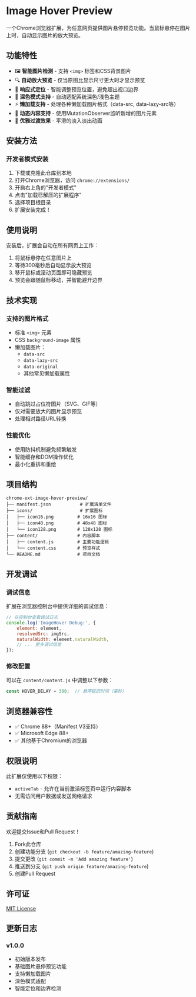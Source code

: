 # Image Hover Preview

一个Chrome浏览器扩展，为任意网页提供图片悬停预览功能。当鼠标悬停在图片上时，自动显示图片的放大预览。

## 功能特性

- 🖼️ **智能图片检测** - 支持 `<img>` 标签和CSS背景图片
- 🔍 **自动放大预览** - 仅当原图比显示尺寸更大时才显示预览
- 📱 **响应式定位** - 智能调整预览位置，避免超出视口边界
- 🌙 **深色模式支持** - 自动适配系统深色/浅色主题
- ⚡ **懒加载支持** - 处理各种懒加载图片格式（data-src, data-lazy-src等）
- 🚀 **动态内容支持** - 使用MutationObserver监听新增的图片元素
- 🎨 **优雅过渡效果** - 平滑的淡入淡出动画

## 安装方法

### 开发者模式安装

1. 下载或克隆此仓库到本地
2. 打开Chrome浏览器，访问 `chrome://extensions/`
3. 开启右上角的"开发者模式"
4. 点击"加载已解压的扩展程序"
5. 选择项目根目录
6. 扩展安装完成！

## 使用说明

安装后，扩展会自动在所有网页上工作：

1. 将鼠标悬停在任意图片上
2. 等待300毫秒后自动显示放大预览
3. 移开鼠标或滚动页面即可隐藏预览
4. 预览会跟随鼠标移动，并智能避开边界

## 技术实现

### 支持的图片格式

- 标准 `<img>` 元素
- CSS `background-image` 属性
- 懒加载图片：
  - `data-src`
  - `data-lazy-src` 
  - `data-original`
  - 其他常见懒加载属性

### 智能过滤

- 自动跳过占位符图片（SVG、GIF等）
- 仅对需要放大的图片显示预览
- 处理相对路径URL转换

### 性能优化

- 使用防抖机制避免频繁触发
- 智能缓存和DOM操作优化
- 最小化重排和重绘

## 项目结构

```
chrome-ext-image-hover-preview/
├── manifest.json           # 扩展清单文件
├── icons/                  # 扩展图标
│   ├── icon16.png         # 16x16 图标
│   ├── icon48.png         # 48x48 图标
│   └── icon128.png        # 128x128 图标
├── content/               # 内容脚本
│   ├── content.js         # 主要功能逻辑
│   └── content.css        # 预览样式
└── README.md              # 项目文档
```

## 开发调试

### 调试信息

扩展在浏览器控制台中提供详细的调试信息：

```javascript
// 在控制台查看调试日志
console.log('ImageHover Debug:', {
    element: element,
    resolvedSrc: imgSrc,
    naturalWidth: element.naturalWidth,
    // ... 更多调试信息
});
```

### 修改配置

可以在 `content/content.js` 中调整以下参数：

```javascript
const HOVER_DELAY = 300;  // 悬停延迟时间（毫秒）
```

## 浏览器兼容性

- ✅ Chrome 88+（Manifest V3支持）
- ✅ Microsoft Edge 88+
- ✅ 其他基于Chromium的浏览器

## 权限说明

此扩展仅使用以下权限：

- `activeTab` - 允许在当前激活标签页中运行内容脚本
- 无需访问用户数据或发送网络请求

## 贡献指南

欢迎提交Issue和Pull Request！

1. Fork此仓库
2. 创建功能分支 (`git checkout -b feature/amazing-feature`)
3. 提交更改 (`git commit -m 'Add amazing feature'`)
4. 推送到分支 (`git push origin feature/amazing-feature`)
5. 创建Pull Request

## 许可证

[MIT License](LICENSE)

## 更新日志

### v1.0.0
- 初始版本发布
- 基础图片悬停预览功能
- 支持懒加载图片
- 深色模式适配
- 智能定位和边界检测